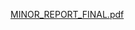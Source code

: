 [MINOR_REPORT_FINAL.pdf](https://github.com/user-attachments/files/21294110/MINOR_REPORT_FINAL.pdf)
